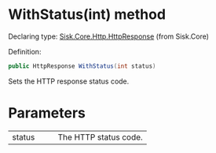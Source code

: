 <!--

Copyrights 2023 Sisk Framework - CypherPotato
Published under MIT license

!!! DO NOT EDIT THIS FILE !!!
This file was generated by a tool in the Sisk package. To edit the information in this documentation,
edit the XML documentation present in the Sisk source code.

-->


# WithStatus(int) method

Declaring type: [Sisk.Core.Http.HttpResponse](/spec/Sisk.Core.Http.HttpResponse.md) (from Sisk.Core)


Definition:

```cs
public HttpResponse WithStatus(int status)
```

Sets the HTTP response status code.


# Parameters

<table>
    <tbody>
<tr>
    <td width="33%">status</td>
    <td>The HTTP status code.</td>
</tr>
    </tbody>
</table>
